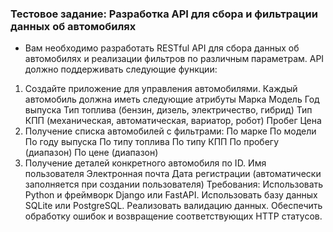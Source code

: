 ### Тестовое задание: Разработка API для сбора и фильтрации данных об автомобилях

- Вам необходимо разработать RESTful API для сбора данных об автомобилях и реализации фильтров по различным параметрам. API должно поддерживать следующие функции:
1. Создайте приложение для управления автомобилями. Каждый автомобиль должна иметь следующие атрибуты
Марка
Модель
Год выпуска
Тип топлива (бензин, дизель, электричество, гибрид)
Тип КПП (механическая, автоматическая, вариатор, робот)
Пробег
Цена
2. Получение списка автомобилей с фильтрами:
По марке
По модели
По году выпуска
По типу топлива
По типу КПП
По пробегу (диапазон)
По цене (диапазон)
3. Получение деталей конкретного автомобиля по ID.
Имя пользователя
Электронная почта
Дата регистрации (автоматически заполняется при создании пользователя)
Требования:
Использовать Python и фреймворк Django или FastAPI.
Использовать базу данных SQLite или PostgreSQL.
Реализовать валидацию данных.
Обеспечить обработку ошибок и возвращение соответствующих HTTP статусов.
